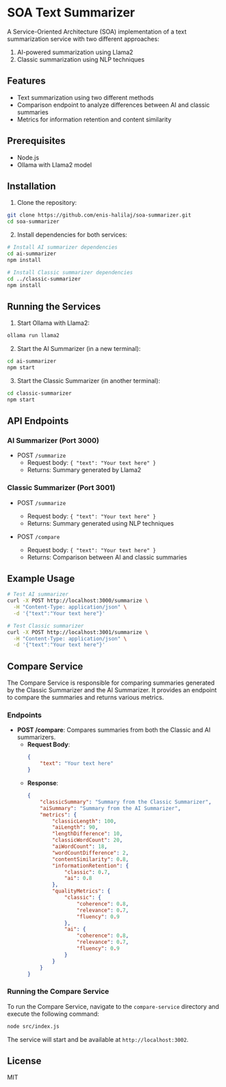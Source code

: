 # SOA Text Summarizer

A Service-Oriented Architecture (SOA) implementation of a text summarization service with two different approaches:
1. AI-powered summarization using Llama2
2. Classic summarization using NLP techniques

## Features

- Text summarization using two different methods
- Comparison endpoint to analyze differences between AI and classic summaries
- Metrics for information retention and content similarity

## Prerequisites

- Node.js
- Ollama with Llama2 model

## Installation

1. Clone the repository:
```bash
git clone https://github.com/enis-halilaj/soa-summarizer.git
cd soa-summarizer
```

2. Install dependencies for both services:
```bash
# Install AI summarizer dependencies
cd ai-summarizer
npm install

# Install Classic summarizer dependencies
cd ../classic-summarizer
npm install
```

## Running the Services

1. Start Ollama with Llama2:
```bash
ollama run llama2
```

2. Start the AI Summarizer (in a new terminal):
```bash
cd ai-summarizer
npm start
```

3. Start the Classic Summarizer (in another terminal):
```bash
cd classic-summarizer
npm start
```

## API Endpoints

### AI Summarizer (Port 3000)
- POST `/summarize`
  - Request body: `{ "text": "Your text here" }`
  - Returns: Summary generated by Llama2

### Classic Summarizer (Port 3001)
- POST `/summarize`
  - Request body: `{ "text": "Your text here" }`
  - Returns: Summary generated using NLP techniques

- POST `/compare`
  - Request body: `{ "text": "Your text here" }`
  - Returns: Comparison between AI and classic summaries

## Example Usage

```bash
# Test AI summarizer
curl -X POST http://localhost:3000/summarize \
  -H "Content-Type: application/json" \
  -d '{"text":"Your text here"}'

# Test Classic summarizer
curl -X POST http://localhost:3001/summarize \
  -H "Content-Type: application/json" \
  -d '{"text":"Your text here"}'
```


## Compare Service

The Compare Service is responsible for comparing summaries generated by the Classic Summarizer and the AI Summarizer. It provides an endpoint to compare the summaries and returns various metrics.

### Endpoints

- **POST /compare**: Compares summaries from both the Classic and AI summarizers.
  - **Request Body**:
    ```json
    {
        "text": "Your text here"
    }
    ```
  - **Response**:
    ```json
    {
        "classicSummary": "Summary from the Classic Summarizer",
        "aiSummary": "Summary from the AI Summarizer",
        "metrics": {
            "classicLength": 100,
            "aiLength": 90,
            "lengthDifference": 10,
            "classicWordCount": 20,
            "aiWordCount": 18,
            "wordCountDifference": 2,
            "contentSimilarity": 0.8,
            "informationRetention": {
                "classic": 0.7,
                "ai": 0.8
            },
            "qualityMetrics": {
                "classic": {
                    "coherence": 0.8,
                    "relevance": 0.7,
                    "fluency": 0.9
                },
                "ai": {
                    "coherence": 0.8,
                    "relevance": 0.7,
                    "fluency": 0.9
                }
            }
        }
    }
    ```

### Running the Compare Service

To run the Compare Service, navigate to the `compare-service` directory and execute the following command:

```bash
node src/index.js
```

The service will start and be available at `http://localhost:3002`.

## License

MIT 